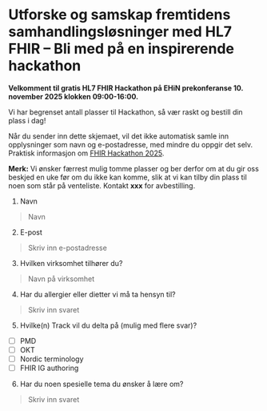 # Utforske og samskap fremtidens samhandlingsløsninger med HL7 FHIR – Bli med på en inspirerende hackathon  

**Velkomment til gratis HL7 FHIR Hackathon på EHiN prekonferanse 10. november 2025 klokken 09:00-16:00.**  

Vi har begrenset antall plasser til Hackathon, så vær raskt og bestill din plass i dag!

Når du sender inn dette skjemaet, vil det ikke automatisk samle inn opplysninger som navn og e-postadresse, med mindre du oppgir det selv. Praktisk informasjon om [FHIR Hackathon 2025](https://hl7norway.github.io/FHIR-hackathon-2025/currentbuild/index.html).

**Merk:** Vi ønsker færrest mulig tomme plasser og ber derfor om at du gir oss beskjed en uke før om du ikke kan komme, slik at vi kan tilby din plass til noen som står på venteliste. Kontakt **xxx** for avbestilling.  


1. Navn
> Navn
2. E-post
> Skriv inn e-postadresse
3. Hvilken virksomhet tilhører du?
> Navn på virksomhet
4. Har du  allergier eller dietter vi må ta hensyn til?
> Skriv inn svaret
5. Hvilke(n) Track vil du delta på (mulig med flere svar)?
- [ ] PMD
- [ ] OKT
- [ ] Nordic terminology
- [ ] FHIR IG authoring
6. Har du noen spesielle tema du ønsker å lære om?
> Skriv inn svaret
